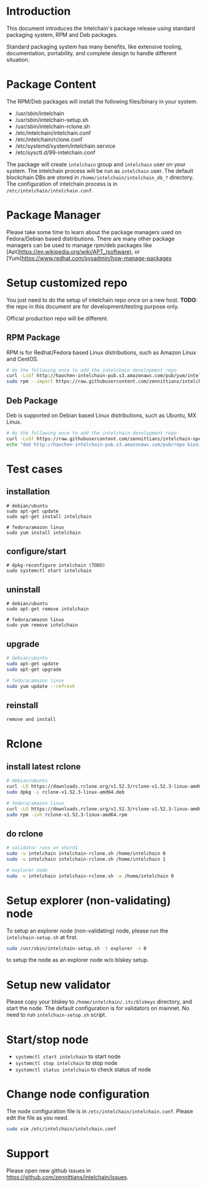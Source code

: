 # Introduction
This document introduces the Intelchain's package release using standard packaging system, RPM and Deb packages.

Standard packaging system has many benefits, like extensive tooling, documentation, portability, and complete design to handle different situation.

# Package Content
The RPM/Deb packages will install the following files/binary in your system.
* /usr/sbin/intelchain
* /usr/sbin/intelchain-setup.sh
* /usr/sbin/intelchain-rclone.sh
* /etc/intelchain/intelchain.conf
* /etc/intelchain/rclone.conf
* /etc/systemd/system/intelchain.service
* /etc/sysctl.d/99-intelchain.conf

The package will create `intelchain` group and `intelchain` user on your system.
The intelchain process will be run as `intelchain` user.
The default blockchain DBs are stored in `/home/intelchain/intelchain_db_?` directory.
The configuration of intelchain process is in `/etc/intelchain/intelchain.conf`.

# Package Manager
Please take some time to learn about the package managers used on Fedora/Debian based distributions.
There are many other package managers can be used to manage rpm/deb packages like [Apt]<https://en.wikipedia.org/wiki/APT_(software)>,
or [Yum]<https://www.redhat.com/sysadmin/how-manage-packages>

# Setup customized repo
You just need to do the setup of intelchain repo once on a new host.
**TODO**: the repo in this document are for development/testing purpose only.

Official production repo will be different.

## RPM Package
RPM is for Redhat/Fedora based Linux distributions, such as Amazon Linux and CentOS.

```bash
# do the following once to add the intelchain development repo
curl -LsSf http://haochen-intelchain-pub.s3.amazonaws.com/pub/yum/intelchain-dev.repo | sudo tee -a /etc/yum.repos.d/intelchain-dev.repo
sudo rpm --import https://raw.githubusercontent.com/zennittians/intelchain-open/master/intelchain-release/intelchain-pub.key
```

## Deb Package
Deb is supported on Debian based Linux distributions, such as Ubuntu, MX Linux.

```bash
# do the following once to add the intelchain development repo
curl -LsSf https://raw.githubusercontent.com/zennittians/intelchain-open/master/intelchain-release/intelchain-pub.key | sudo apt-key add
echo "deb http://haochen-intelchain-pub.s3.amazonaws.com/pub/repo bionic main" | sudo tee -a /etc/apt/sources.list

```

# Test cases
## installation
```
# debian/ubuntu
sudo apt-get update
sudo apt-get install intelchain

# fedora/amazon linux
sudo yum install intelchain
```
## configure/start
```
# dpkg-reconfigure intelchain (TODO)
sudo systemctl start intelchain
```

## uninstall
```
# debian/ubuntu
sudo apt-get remove intelchain

# fedora/amazon linux
sudo yum remove intelchain
```

## upgrade
```bash
# debian/ubuntu
sudo apt-get update
sudo apt-get upgrade

# fedora/amazon linux
sudo yum update --refresh
```

## reinstall
```bash
remove and install
```

# Rclone
## install latest rclone
```bash
# debian/ubuntu
curl -LO https://downloads.rclone.org/v1.52.3/rclone-v1.52.3-linux-amd64.deb
sudo dpkg -i rclone-v1.52.3-linux-amd64.deb

# fedora/amazon linux
curl -LO https://downloads.rclone.org/v1.52.3/rclone-v1.52.3-linux-amd64.rpm
sudo rpm -ivh rclone-v1.52.3-linux-amd64.rpm
```

## do rclone
```bash
# validator runs on shard1
sudo -u intelchain intelchain-rclone.sh /home/intelchain 0
sudo -u intelchain intelchain-rclone.sh /home/intelchain 1

# explorer node
sudo -u intelchain intelchain-rclone.sh -a /home/intelchain 0
```

# Setup explorer (non-validating) node
To setup an explorer node (non-validating) node, please run the `intelchain-setup.sh` at first.

```bash
sudo /usr/sbin/intelchain-setup.sh -t explorer -s 0
```
to setup the node as an explorer node w/o blskey setup.

# Setup new validator
Please copy your blskey to `/home/intelchain/.itc/blskeys` directory, and start the node.
The default configuration is for validators on mainnet. No need to run `intelchain-setup.sh` script.

# Start/stop node
* `systemctl start intelchain` to start node
* `systemctl stop intelchain` to stop node
* `systemctl status intelchain` to check status of node

# Change node configuration
The node configuration file is in `/etc/intelchain/intelchain.conf`.  Please edit the file as you need.
```bash
sudo vim /etc/intelchain/intelchain.conf
```

# Support
Please open new github issues in https://github.com/zennittians/intelchain/issues.
